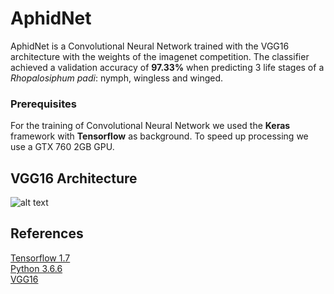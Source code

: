 # AphidNet

AphidNet is a Convolutional Neural Network trained with the VGG16 architecture with the weights of the imagenet competition. The classifier achieved a validation accuracy of **97.33%** when predicting 3 life stages of a _Rhopalosiphum padi_: nymph, wingless and winged.

### Prerequisites

For the training of Convolutional Neural Network we used the **Keras** framework with **Tensorflow** as background. To speed up processing we use a GTX 760 2GB GPU.

## VGG16 Architecture

![alt text](https://github.com/brunobelloni/aphid-net/blob/master/readme/vgg16.png)

## References

[Tensorflow 1.7](https://www.tensorflow.org/)<br/>
[Python 3.6.6](https://www.python.org/)<br/>
[VGG16](https://arxiv.org/pdf/1409.1556.pdf)<br/>
